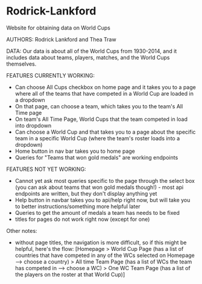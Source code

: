 # Rodrick-Lankford
Website for obtaining data on World Cups

AUTHORS: Rodrick Lankford and Thea Traw

DATA: Our data is about all of the World Cups from 1930-2014, and it includes data about teams, players, matches, and the World Cups themselves. 

FEATURES CURRENTLY WORKING:
- Can choose All Cups checkbox on home page and it takes you to a page where all of the teams that have competed in a World Cup are loaded in a dropdown
- On that page, can choose a team, which takes you to the team's All Time page
- On team's All Time Page, World Cups that the team competed in load into dropdown
- Can choose a World Cup and that takes you to a page about the specific team in a specific World Cup (where the team's roster loads into a dropdown)
- Home button in nav bar takes you to home page
- Queries for "Teams that won gold medals" are working endpoints

FEATURES NOT YET WORKING:
- Cannot yet ask most queries specific to the page through the select box (you can ask about teams that won gold medals though!) - most api endpoints are written, but they don't display anything yet 
- Help button in navbar takes you to api/help right now, but will take you to better instructions/something more helpful later
- Queries to get the amount of medals a team has needs to be fixed
- titles for pages do not work right now (except for one)

Other notes:
- without page titles, the navigation is more difficult, so if this might be helpful, here's the flow:
[Homepage > World Cup Page (has a list of countries that have competed in any of the WCs selected on Homepage --> choose a country) > All time Team Page (has a list of WCs the team has competed in --> choose a WC) > One WC Team Page (has a list of the players on the roster at that World Cup)]
